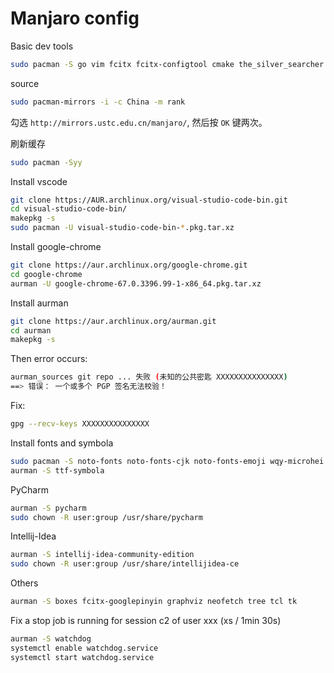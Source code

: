 # Manjaro config

Basic dev tools

```bash
sudo pacman -S go vim fcitx fcitx-configtool cmake the_silver_searcher octave python-requests terminus-font tmux tig
```

source

```bash
sudo pacman-mirrors -i -c China -m rank
```

勾选 `http://mirrors.ustc.edu.cn/manjaro/`, 然后按 `OK` 键两次。

刷新缓存

```bash
sudo pacman -Syy
```

Install vscode

```bash
git clone https://AUR.archlinux.org/visual-studio-code-bin.git
cd visual-studio-code-bin/
makepkg -s
sudo pacman -U visual-studio-code-bin-*.pkg.tar.xz
```

Install google-chrome

```bash
git clone https://aur.archlinux.org/google-chrome.git
cd google-chrome
aurman -U google-chrome-67.0.3396.99-1-x86_64.pkg.tar.xz
```

Install aurman

```bash
git clone https://aur.archlinux.org/aurman.git
cd aurman
makepkg -s
```

Then error occurs:

```bash
aurman_sources git repo ... 失败 (未知的公共密匙 XXXXXXXXXXXXXXX)
==> 错误： 一个或多个 PGP 签名无法校验！
```

Fix:

```bash
gpg --recv-keys XXXXXXXXXXXXXXX
```

Install fonts and symbola

```bash
sudo pacman -S noto-fonts noto-fonts-cjk noto-fonts-emoji wqy-microhei
aurman -S ttf-symbola
```

PyCharm

```bash
aurman -S pycharm
sudo chown -R user:group /usr/share/pycharm
```

Intellij-Idea

```bash
aurman -S intellij-idea-community-edition
sudo chown -R user:group /usr/share/intellijidea-ce
```

Others

```bash
aurman -S boxes fcitx-googlepinyin graphviz neofetch tree tcl tk
```

Fix a stop job is running for session c2 of user xxx (xs / 1min 30s)

```bash
aurman -S watchdog
systemctl enable watchdog.service
systemctl start watchdog.service
```
